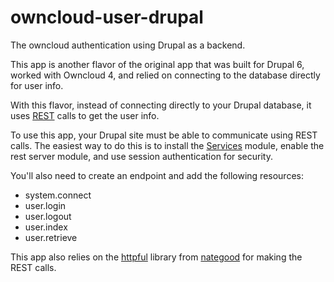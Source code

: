 owncloud-user-drupal
====================

The owncloud authentication using Drupal as a backend.

This app is another flavor of the original app that was
built for Drupal 6, worked with Owncloud 4, and relied
on connecting to the database directly for user info.

With this flavor, instead of connecting directly to your
Drupal database, it uses [REST](http://en.wikipedia.org/wiki/Representational_state_transfer) calls to get the user info.

To use this app, your Drupal site must be able to communicate
using REST calls.  The easiest way to do this is to install
the [Services](https://drupal.org/project/services) module, 
enable the rest server module, and use session authentication
for security.

You'll also need to create an endpoint and add the following 
resources:

 - system.connect
 - user.login
 - user.logout
 - user.index
 - user.retrieve

This app also relies on the [httpful](https://github.com/nategood/httpful) 
library from [nategood](https://github.com/nategood) for making the
REST calls.
